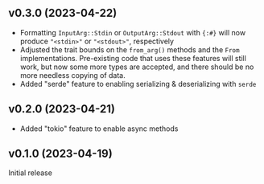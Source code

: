 v0.3.0 (2023-04-22)
-------------------
- Formatting `InputArg::Stdin` or `OutputArg::Stdout` with `{:#}` will now
  produce `"<stdin>"` or `"<stdout>"`, respectively
- Adjusted the trait bounds on the `from_arg()` methods and the `From`
  implementations.  Pre-existing code that uses these features will still work,
  but now some more types are accepted, and there should be no more needless
  copying of data.
- Added "serde" feature to enabling serializing & deserializing with `serde`

v0.2.0 (2023-04-21)
-------------------
- Added "tokio" feature to enable async methods

v0.1.0 (2023-04-19)
-------------------
Initial release
